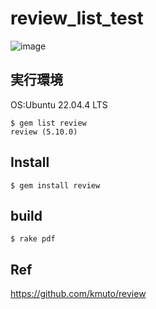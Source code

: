 # review_list_test

![image](https://github.com/user-attachments/assets/5f2ee8fc-6e75-4207-8ab7-219927ac240d)

##  実行環境 

OS:Ubuntu 22.04.4 LTS
```
$ gem list review
review (5.10.0)
```

##  Install  

```
$ gem install review
```

##  build

```
$ rake pdf
```


## Ref
https://github.com/kmuto/review
